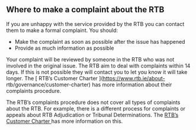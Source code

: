 ##  Where to make a complaint about the RTB

If you are unhappy with the service provided by the RTB you can contact them
to make a formal complaint. You should:

  * Make the complaint as soon as possible after the issue has happened 
  * Provide as much information as possible 

Your complaint will be reviewed by someone in the RTB who was not involved in
the original issue. The RTB aim to deal with complaints within 14 days. If
this is not possible they will contact you to let you know it will take
longer. The [ RTB’s Customer Charter ](https://www.rtb.ie/about-
rtb/governance/customer-charter) has more information about their complaints
procedure.

The RTB’s complaints procedure does not cover all types of complaints about
the RTB. For example, there is a different process for complaints or appeals
about RTB Adjudication or Tribunal Determinations. The [ RTB’s Customer
Charter ](https://www.rtb.ie/about-rtb/governance/customer-charter) has more
information on this.
